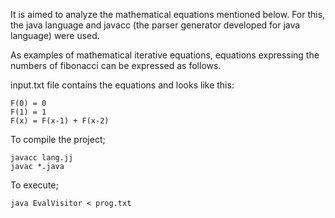 It is aimed to analyze the mathematical equations mentioned below. For this, the java language and javacc (the parser generator developed for java language) were used.

As examples of mathematical iterative equations, equations expressing the numbers of fibonacci can be expressed as follows.

input.txt file contains the equations and looks like this:
```
F(0) = 0
F(1) = 1
F(x) = F(x-1) + F(x-2)
```
To compile the project;
```
javacc lang.jj
javac *.java
```
To execute;
```
java EvalVisitor < prog.txt
```